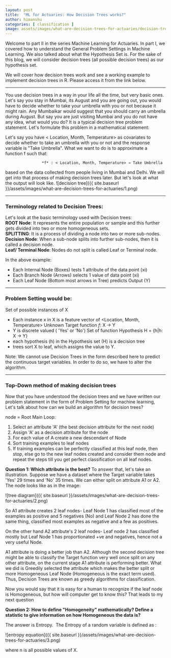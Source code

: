 ```yaml
---
layout: post
title:  "ML for Actuaries: How Decision Trees works?"
author: himanshu
categories: [ classification ]
image: assets/images/what-are-decision-trees-for-actuaries/decision-tree-home.png
---
```


Welcome to part II in the series Machine Learning for Actuaries. In part I, we covered how to understand the General Problem Settings in Machine Learning. We also talked about what the Hypothesis Set is. For the sake of this blog, we will consider decision trees (all possible decision trees) as our hypothesis set.

We will cover how decision trees work and see a working example to implement decision trees in R. Please access it from the link below.

---

You use decision trees in a way in your life all the time, but very basic ones. Let's say you stay in Mumbai, its August and you are going out, you would have to decide whether to take your umbrella with you or not because it might rain. Any Mumbaikar would suggest that you should carry an umbrella during August. But say you are just visiting Mumbai and you do not have any idea, what would you do? It is a typical decision tree problem statement. Let's formulate this problem in a mathematical statement:

Let's say you have < Location, Month, Temperature> as covariates to decide whether to take an umbrella with you or not and the response variable is "Take Umbrella". What we want to do is to approximate a function f such that:

                    *f* : < Location, Month, Temperature> → Take Umbrella

based on the data collected from people living in Mumbai and Delhi. We will get into that process of making decision trees later. But let's look at what the output will look like.
![decision tree]({{ site.baseurl }}/assets/images/what-are-decision-trees-for-actuaries/1.png)

---

### Terminology related to Decision Trees:
Let's look at the basic terminology used with Decision trees:<br>
**ROOT Node**: It represents the entire population or sample and this further gets divided into two or more homogeneous sets.<br>
**SPLITTING**: It is a process of dividing a node into two or more sub-nodes.<br>
**Decision Node**: When a sub-node splits into further sub-nodes, then it is called a decision node.<br>
**Leaf/ Terminal Node**: Nodes do not split is called Leaf or Terminal node.<br>

In the above example:
- Each Internal Node (Boxes) tests 1 attribute of the data point (xi)
- Each Branch Node (Arrows) selects 1 value of data point (xi)
- Each Leaf Node (Bottom most arrows in Tree) predicts Output (Y)

---

### Problem Setting would be:
Set of possible instances of X
- Each instance x in X is a feature vector of <Location, Month, Temperature>
Unknown Target function *f*: X → Y
- Y is discrete valued ( 'Yes' or 'No')
Set of function Hypothesis H = {h|h: X → Y}
- each hypothesis (h) in the Hypothesis set (H) is a decision tree
- trees sort X to leaf, which assigns the value to Y.

Note: We cannot use Decision Trees in the form described here to predict the continuous target variables. In order to do so, we have to alter the algorithm.


---

### Top-Down method of making decision trees
Now that you have understood the decision trees and we have written our problem statement in the form of Problem Setting for machine learning, Let's talk about how can we build an algorithm for decision trees?

node = Root
Main Loop:
1. Select an attribute 'A' (the best decision attribute for the next node)
2. Assign 'A' as a decision attribute for the node
3. For each value of A create a new descendant of Node
4. Sort training examples to leaf nodes
5. If training examples can be perfectly classified at this leaf node, then stop, else go to the new leaf nodes created and consider them node and repeat the steps till you get perfect classification on all leaf nodes.

**Question 1: Which attribute is the best?**
To answer that, let's take an illustration. Suppose we have a dataset where the Target variable takes 'Yes' 29 times and 'No' 35 times. We can either split on attribute A1 or A2. The node looks like as in the image:

![tree diagram]({{ site.baseurl }}/assets/images/what-are-decision-trees-for-actuaries/2.png)

So A1 attribute creates 2 leaf nodes- Leaf Node 1 has classified most of the examples as positive and 5 negatives (No) and Leaf Node 2 has done the same thing, classified most examples as negative and a few as positives.

On the other hand A2 attribute's 2 leaf nodes- Leaf node 2 has classified mostly but Leaf Node 1 has proportionated +ve and negatives, hence not a very useful Node.

A1 attribute is doing a better job than A2. Although the second decision tree might be able to classify the Target function very well once split on any other attribute, on the current stage A1 attribute is performing better. What we did is Greedily selected the attribute which makes the better split or more Homogeneous Leaf Node (Homogeneous is the exact term used). Thus, Decision Trees are known as greedy algorithms for classification.

Now you would say that it is easy for a human to recognize if the leaf node is Homogeneous, but how will computer get to know this? That leads to my next question

**Question 2: How to define "Homogeneity" mathematically? Define a statistic to give information on how Homogeneous the data is?**

The answer is Entropy. 
The Entropy of a random variable is defined as :

![entropy equation]({{ site.baseurl }}/assets/images/what-are-decision-trees-for-actuaries/3.png)

where n is all possible values of X.
